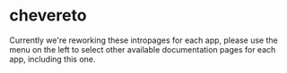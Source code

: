 # chevereto

Currently we're reworking these intropages for each app, please use the menu on the left to select other available documentation pages for each app, including this one.
